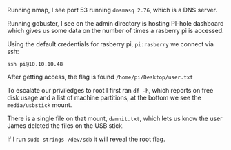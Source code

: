 
Running nmap, I see port 53 running `dnsmasq 2.76`, which is a DNS server.

Running gobuster, I see on the admin directory is hosting PI-hole dashboard which gives us some data on the number of times a rasberry pi is accessed.

Using the default credentials for rasberry pi, `pi:rasberry` we connect via ssh:

```
ssh pi@10.10.10.48
```

After getting access, the flag is found `/home/pi/Desktop/user.txt`

To escalate our priviledges to root I first ran `df -h`, which reports on free disk usage and a list of machine partitions, at the bottom we see the `media/usbstick` mount.

There is a single file on that mount, `damnit.txt`, which lets us know the user James deleted the files on the USB stick.

If I run `sudo strings /dev/sdb` it will reveal the root flag.

